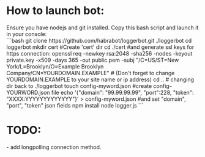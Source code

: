 <h1> How to launch bot: </h1>
  Ensure you have nodejs and git installed. Copy this bash script and launch it in your console: <br>
```bash
git clone https://github.com/habrabot/loggerbot.git ./loggerbot
cd loggerbot
mkdir cert #Create 'cert' dir
cd ./cert #and generate ssl keys for https connection:
openssl req -newkey rsa:2048 -sha256 -nodes -keyout private.key -x509 -days 365 -out public.pem -subj "/C=US/ST=New York/L=Brooklyn/O=Example Brooklyn Company/CN=YOURDOMAIN.EXAMPLE"
 # (Don't forget to change YOURDOMAIN.EXAMPLE to your site name or ip address)
cd .. # changing dir back to ./loggerbot
touch config-myword.json #create config-YOURWORD.json file
echo '{"domain": "99.99.99.99", "port":228, "token": "XXXX:YYYYYYYYYYYYY"}' > config-myword.json #and set "domain", "port", "token" json fields
npm install
node logger.js
```

<h1>TODO:</h1>
- add longpolling connection method.

